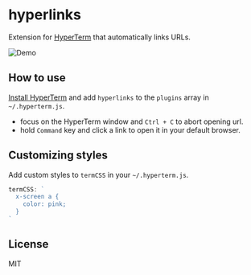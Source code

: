 # hyperlinks

Extension for [HyperTerm](https://hyperterm.org) that automatically links URLs.

![Demo](https://cloud.githubusercontent.com/assets/775227/16933009/4fd309a0-4d85-11e6-99b5-720185f4b7d8.gif)

## How to use

[Install HyperTerm](https://hyperterm.org/#installation) and add `hyperlinks` to
the `plugins` array in `~/.hyperterm.js`.

- focus on the HyperTerm window and `Ctrl + C` to abort opening url.
- hold `Command` key and click a link to open it in your default browser.

## Customizing styles

Add custom styles to `termCSS` in your `~/.hyperterm.js`.

```js
termCSS: `
  x-screen a {
    color: pink;
  }
`
```


## License

MIT
